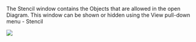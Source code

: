 The Stencil window contains the Objects that are allowed in the open Diagram. This window can be shown or hidden using the View pull-down menu - Stencil

![](https://github.com/SemTalkOnline/SemTalkOnline_EN/blob/main/images/Stencil2.png)



